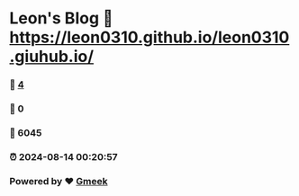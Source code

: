 # Leon's Blog :link: https://leon0310.github.io/leon0310.giuhub.io/ 
### :page_facing_up: [4](https://leon0310.github.io/leon0310.giuhub.io//tag.html) 
### :speech_balloon: 0 
### :hibiscus: 6045 
### :alarm_clock: 2024-08-14 00:20:57 
### Powered by :heart: [Gmeek](https://github.com/Meekdai/Gmeek)
